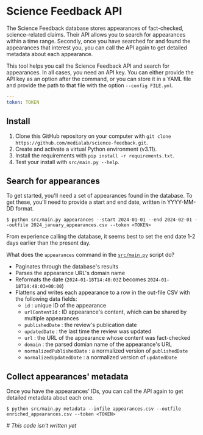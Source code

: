 # Science Feedback API

The Science Feedback database stores appearances of fact-checked, science-related claims. Their API allows you to search for appearances within a time range. Secondly, once you have searched for and found the appearances that interest you, you can call the API again to get detailed metadata about each appearance.

This tool helps you call the Science Feedback API and search for appearances. In all cases, you need an API key. You can either provide the API key as an option after the command, or you can store it in a YAML file and provide the path to that file with the option `--config FILE.yml`.

```yaml
---
token: TOKEN
```

## Install

1. Clone this GitHub repository on your computer with `git clone https://github.com/medialab/science-feedback.git`.
2. Create and activate a virtual Python environment (v3.11).
3. Install the requirements with `pip install -r requirements.txt`.
4. Test your install with `src/main.py --help`.

## Search for appearances

To get started, you'll need a set of appearances found in the database. To get these, you'll need to provide a start and end date, written in YYYY-MM-DD format.

```shell
$ python src/main.py appearances --start 2024-01-01 --end 2024-02-01 --outfile 2024_january_appearances.csv --token <TOKEN>
```

From experience calling the database, it seems best to set the end date 1-2 days earlier than the present day.

What does the `appearances` command in the [`src/main.py`](src/main.py) script do?

- Paginates through the database's results
- Parses the appearance URL's domain name
- Reformats the date (`2024-01-18T14:48:03Z` becomes `2024-01-18T14:48:03+00:00`)
- Flattens and writes each appearance to a row in the out-file CSV with the following data fields:
  - `id` : unique ID of the appearance
  - `urlContentId` : ID appearance's content, which can be shared by multiple appearances
  - `publishedDate` : the review's publication date
  - `updatedDate` : the last time the review was updated
  - `url` : the URL of the appearance whose content was fact-checked
  - `domain` : the parsed domian name of the appearance's URL
  - `normalizedPublishedDate` : a normalized version of `publishedDate`
  - `normalizedUpdatedDate` : a normalized version of `updatedDate`

## Collect appearances' metadata

Once you have the appearances' IDs, you can call the API again to get detailed metadata about each one.

```shell
$ python src/main.py metadata --infile appearances.csv --outfile enriched_appearances.csv --token <TOKEN>
```

_# This code isn't written yet_
